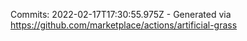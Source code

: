Commits: 2022-02-17T17:30:55.975Z - Generated via https://github.com/marketplace/actions/artificial-grass
<br>
